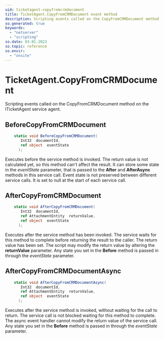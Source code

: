 ```yaml
---
uid: ticketagent-copyfromcrmdocument
title: TicketAgent.CopyFromCRMDocument event method
description: Scripting events called on the CopyFromCRMDocument method on the TicketAgent service agent.
so.generated: true
keywords:
  - "netserver"
  - "scripting"
so.date: 03.01.2023
so.topic: reference
so.envir:
  - "onsite"
---
```

# TicketAgent.CopyFromCRMDocument

Scripting events called on the <see cref='M:SuperOffice.CRM.Services.ITicketAgent.CopyFromCRMDocument'>CopyFromCRMDocument</see> method on the <see cref='ITicketAgent'>ITicketAgent</see>  service agent.

## BeforeCopyFromCRMDocument
```cs
    static void BeforeCopyFromCRMDocument(
       Int32  documentId,
       ref object  eventState
      );
```
Executes before the service method is invoked.
The return value is not calculated yet, so this method can't affect the result.
It can store some state in the *eventState* parameter, that is passed to the **After** and **AfterAsync** methods in this service call.
Event state is not preserved between different service calls. It is set to null at the start of each service call.
## AfterCopyFromCRMDocument
```cs
    static void AfterCopyFromCRMDocument(
       Int32  documentId,
       ref AttachmentEntity  returnValue,
       ref object  eventState
      );
```
Executes after the service method has been invoked. The service waits for this method to complete before returning the result to the caller.
The return value has been set. The script may modify the return value by altering the **returnValue** parameter.
Any state you set in the **Before** method is passed in through the *eventState* parameter.
## AfterCopyFromCRMDocumentAsync
```cs
    static void AfterCopyFromCRMDocumentAsync(
       Int32  documentId,
       ref AttachmentEntity  returnValue,
       ref object  eventState
      );
```
Executes after the service method is invoked, without waiting for the call to return.
The service call is not blocked waiting for this method to complete.
The async event handler cannot modify the return value of the service call.
Any state you set in the **Before** method is passed in through the *eventState* parameter.

